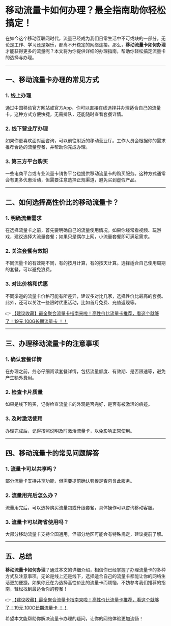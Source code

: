 # 移动流量卡如何办理？最全指南助你轻松搞定！

在如今这个移动互联网时代，流量已经成为我们日常生活中不可或缺的一部分。无论是工作、学习还是娱乐，都离不开稳定的网络连接。那么，**移动流量卡如何办理**才能获得更多的流量呢？本文将为你提供详细的办理指南，帮助你轻松搞定流量卡的选择与办理。

---

## 一、移动流量卡办理的常见方式

### 1. 线上办理
通过中国移动官方网站或官方App，你可以直接在线选择并办理适合自己的流量卡。这种方式方便快捷，无需排队，还能随时查看套餐详情。

### 2. 线下营业厅办理
如果你更喜欢面对面咨询，可以前往附近的移动营业厅。工作人员会根据你的需求推荐合适的流量套餐，并帮助你完成办理。

### 3. 第三方平台购买
一些电商平台或专业流量卡销售平台也提供移动流量卡的购买服务。这种方式通常会有更多优惠活动，但需要注意选择正规渠道，避免买到虚假产品。

---

## 二、如何选择高性价比的移动流量卡？

### 1. 明确流量需求
在选择流量卡之前，首先要明确自己的流量使用情况。如果你经常看视频、玩游戏，建议选择大流量套餐；如果只是偶尔上网，小流量套餐即可满足需求。

### 2. 关注套餐有效期
不同流量卡的有效期不同，有的按月计算，有的按天计算。选择适合自己使用周期的套餐，可以避免浪费。

### 3. 对比价格和优惠
不同渠道的流量卡价格可能有所差异，建议多对比几家，选择性价比最高的套餐。此外，还可以关注一些限时优惠活动，比如首月免费、充值返现等。

👉 [【建议收藏】最全聚合流量卡指南来啦！高性价比流量卡推荐，看这个就够了！19元 100G长期流量卡 ！！](https://bit.ly/Liuliangka)

---

## 三、办理移动流量卡的注意事项

### 1. 确认套餐详情
在办理之前，务必仔细阅读套餐详情，包括流量额度、有效期、是否限速等，避免产生额外费用。

### 2. 检查卡片质量
如果是线下购买，记得检查流量卡的外观是否完好，是否有被激活的痕迹。

### 3. 及时激活使用
办理完成后，记得按照说明及时激活流量卡，以免影响正常使用。

---

## 四、移动流量卡的常见问题解答

### 1. 流量卡可以共享吗？
部分流量卡支持共享功能，但需要提前确认套餐是否包含此服务。

### 2. 流量用完后怎么办？
流量用完后，可以选择购买流量包或升级套餐，具体操作可以咨询移动客服。

### 3. 流量卡可以跨省使用吗？
大部分移动流量卡支持全国通用，但部分地区可能会有特殊规定，建议提前了解。

---

## 五、总结

**移动流量卡如何办理**？通过本文的详细介绍，相信你已经掌握了办理流量卡的多种方式及注意事项。无论是线上还是线下，选择适合自己的流量卡都能让你的网络生活更加便捷。如果你还在为选择高性价比的流量卡而烦恼，不妨参考我们推荐的指南，轻松找到最适合你的套餐！

👉 [【建议收藏】最全聚合流量卡指南来啦！高性价比流量卡推荐，看这个就够了！19元 100G长期流量卡 ！！](https://bit.ly/Liuliangka)

希望本文能帮助你解决流量卡办理的疑问，让你的网络体验更加流畅！